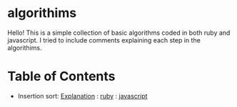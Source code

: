 # algorithims
Hello! This is a simple collection of basic algorithms coded in both ruby and javascript. I tried to include comments explaining each step in the algorithims.
<h1>Table of Contents</h1>
<ul>
  <li> Insertion sort:  <a href="https://www.youtube.com/watch?v=JU767SDMDvA">Explanation</a> : <a href="https://github.com/noliver-ykc/algorithims/blob/main/insertion.rb">ruby</a> : <a href="https://github.com/noliver-ykc/algorithims/blob/main/insertion.js">javascript</a> </li>
</ul>
